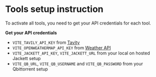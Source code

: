 # Tools setup instruction

To activate all tools, you need to get your API credentials for each tool.

**Get your API credentials**

- `VITE_TAVILY_API_KEY` from [Tavity](https://app.tavily.com/home)
- `VITE_OPENWEATHERMAP_API_KEY` from [Weather API](https://openweathermap.org/api)
- `VITE_JACKETT_API_KEY`, `VITE_JACKETT_URL` from your local on hosted Jackett setup
- `VITE_QB_URL`, `VITE_QB_USERNAME` and `VITE_QB_PASSWORD` from your Qbittorrent setup

